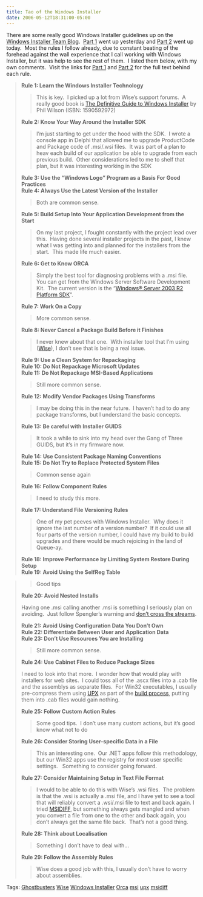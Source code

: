 ```yaml
---
title: Tao of the Windows Installer
date: 2006-05-12T18:31:00-05:00
---
```

There are some really good Windows Installer guidelines up on the [Windows Installer Team Blog](http://blogs.msdn.com/windows_installer_team).  [Part 1](http://blogs.msdn.com/windows_installer_team/archive/2006/05/01/587990.aspx) went up yesterday and [Part 2](http://blogs.msdn.com/windows_installer_team/archive/2006/05/12/595950.aspx) went up today.  Most the rules I follow already, due to constant beating of the forehead against the wall experience that I call working with Windows Installer, but it was help to see the rest of them.  I listed them below, with my own comments.  Visit the links for [Part 1](http://blogs.msdn.com/windows_installer_team/archive/2006/05/01/587990.aspx) and [Part 2](http://blogs.msdn.com/windows_installer_team/archive/2006/05/12/595950.aspx) for the full text behind each rule.

<blockquote dir="ltr">
  <p>
    <strong>Rule 1: Learn the Windows Installer Technology</strong>
  </p>
  
  <blockquote dir="ltr">
    <p>
      This is key.  I picked up a lot from Wise’s support forums.  A really good book is <a href="http://www.amazon.com/gp/product/1590592972/qid=1147455507">The Definitive Guide to Windows Installer</a> by Phil Wilson (ISBN: 1590592972)
    </p>
  </blockquote>
  
  <p>
    <strong>Rule 2: Know Your Way Around the Installer SDK</strong>
  </p>
  
  <blockquote dir="ltr">
    <p>
      I’m just starting to get under the hood with the SDK.  I wrote a console app in Delphi that allowed me to upgrade ProductCode and Package code of .msi/.wsi files.  It was part of a plan to heav each build of our application be able to upgrade from each previous build.  Other considerations led to me to shelf that plan, but it was interesting working in the SDK
    </p>
  </blockquote>
  
  <p>
    <strong>Rule 3: Use the “Windows Logo” Program as a Basis For Good Practices<br />Rule 4: Always Use the Latest Version of the Installer</strong>
  </p>
  
  <blockquote dir="ltr">
    <p>
      Both are common sense.
    </p>
  </blockquote>
  
  <p>
    <strong>Rule 5: Build Setup Into Your Application Development from the Start</strong>
  </p>
  
  <blockquote dir="ltr">
    <p>
      On my last project, I fought constantly with the project lead over this.  Having done several installer projects in the past, I knew what I was getting into and planned for the installers from the start.  This made life much easier.
    </p>
  </blockquote>
  
  <p>
    <strong>Rule 6: Get to Know ORCA</strong>
  </p>
  
  <blockquote dir="ltr">
    <p>
      Simply the best tool for diagnosing problems with a .msi file.  You can get from the Windows Server Software Development Kit.  The current version is the “<a href="http://www.microsoft.com/downloads/details.aspx?FamilyId=0BAF2B35-C656-4969-ACE8-E4C0C0716ADB&#038;displaylang=en">Windows® Server 2003 R2 Platform SDK</a>”.
    </p>
  </blockquote>
  
  <p>
    <strong>Rule 7: Work On a Copy</strong>
  </p>
  
  <blockquote dir="ltr">
    <p>
      More common sense.
    </p>
  </blockquote>
  
  <p>
    <strong>Rule 8: Never Cancel a Package Build Before it Finishes</strong>
  </p>
  
  <blockquote dir="ltr">
    <p>
      I never knew about that one.  With installer tool that I’m using (<a href="http://www.wise.com/wfwi.asp">Wise</a>), I don’t see that is being a real issue.
    </p>
  </blockquote>
  
  <p>
    <strong>Rule 9: Use a Clean System for Repackaging</strong><br /><strong>Rule 10: Do Not Repackage Microsoft Updates</strong><br /><strong>Rule 11: Do Not Repackage MSI-Based Applications</strong>
  </p>
  
  <blockquote dir="ltr">
    <p>
      Still more common sense.
    </p>
  </blockquote>
  
  <p>
    <strong>Rule 12: Modify Vendor Packages Using Transforms</strong>
  </p>
  
  <blockquote dir="ltr">
    <p>
      I may be doing this in the near future.  I haven’t had to do any package transforms, but I understand the basic concepts.
    </p>
  </blockquote>
  
  <p>
    <strong>Rule 13: Be careful with Installer GUIDS</strong>
  </p>
  
  <blockquote dir="ltr">
    <p>
      It took a while to sink into my head over the Gang of Three GUIDS, but it’s in my firmware now.
    </p>
  </blockquote>
  
  <p>
    <strong>Rule 14: Use Consistent Package Naming Conventions</strong><br /><strong>Rule 15: Do Not Try to Replace Protected System Files</strong>
  </p>
  
  <blockquote dir="ltr">
    <p>
      Common sense again
    </p>
  </blockquote>
  
  <p>
    <strong>Rule 16: Follow Component Rules</strong>
  </p>
  
  <blockquote dir="ltr">
    <p>
      I need to study this more.
    </p>
  </blockquote>
  
  <p>
    <strong>Rule 17: Understand File Versioning Rules</strong>
  </p>
  
  <blockquote dir="ltr">
    <p>
      One of my pet peeves with Windows Installer.  Why does it ignore the last number of a version number?  If it could use all four parts of the version number, I could have my build to build upgrades and there would be much rejoicing in the land of Queue-ay.
    </p>
  </blockquote>
  
  <p>
    <strong>Rule 18: Improve Performance by Limiting System Restore During Setup<br />Rule 19: Avoid Using the SelfReg Table</strong>
  </p>
  
  <p>
    <strong></strong>
  </p>
</blockquote>

<blockquote dir="ltr">
  <blockquote dir="ltr">
    <p>
      Good tips
    </p>
  </blockquote>
  
  <p>
    <strong>Rule 20: Avoid Nested Installs</strong>
  </p>
  
  <p>
    Having one .msi calling another .msi is something I seriously plan on avoiding.  Just follow Spengler’s warning and <a href="http://en.wikiquote.org/wiki/Ghostbusters">don’t cross the streams</a>.
  </p>
  
  <p>
    <strong>Rule 21: Avoid Using Configuration Data You Don’t Own<br />Rule 22: Differentiate Between User and Application Data<br />Rule 23: Don’t Use Resources You are Installing</strong>
  </p>
  
  <blockquote dir="ltr">
    <p>
      Still more common sense.
    </p>
  </blockquote>
  
  <p>
    <strong>Rule 24: Use Cabinet Files to Reduce Package Sizes</strong>
  </p>
  
  <p>
    I need to look into that more.  I wonder how that would play with installers for web sites.  I could toss all of the .ascx files into a .cab file and the assemblys as separate files.  For Win32 executables, I usually pre-compress them using <a href="http://upx.sourceforge.net/">UPX</a> as part of the <a href="http://www.finalbuilder.com/finalbuilder/">build process</a>, putting them into .cab files would gain nothing.
  </p>
  
  <p>
    <strong>Rule 25: Follow Custom Action Rules</strong>
  </p>
  
  <blockquote dir="ltr">
    <p>
      Some good tips.  I don’t use many custom actions, but it’s good know what not to do
    </p>
  </blockquote>
  
  <p>
    <strong>Rule 26: Consider Storing User-specific Data in a File</strong>
  </p>
  
  <blockquote dir="ltr">
    <p>
      This an interesting one.  Our .NET apps follow this methodology, but our Win32 apps use the registry for most user specific settings.   Something to consider going forward.
    </p>
  </blockquote>
  
  <p>
    <strong>Rule 27: Consider Maintaining Setup in Text File Format</strong>
  </p>
  
  <blockquote dir="ltr">
    <p>
      I would to be able to do this with Wise’s .wsi files.  The problem is that the .wsi is actually a .msi file, and I have yet to see a tool that will reliably convert a .wsi/.msi file to text and back again. I tried <a href="http://users.cyberone.com.au/dbareis/msidiff.htm">MSIDIFF</a>, but something always gets mangled and when you convert a file from one to the other and back again, you don’t always get the same file back.  That’s not a good thing.
    </p>
  </blockquote>
  
  <p>
    <strong>Rule 28: Think about Localisation</strong>
  </p>
  
  <blockquote dir="ltr">
    <p>
      Something I don’t have to deal with…
    </p>
  </blockquote>
  
  <p>
    <strong>Rule 29: Follow the Assembly Rules</strong>
  </p>
  
  <blockquote dir="ltr">
    <p>
      Wise does a good job with this, I usually don’t have to worry about assemblies.
    </p>
  </blockquote>
</blockquote>

<p dir="ltr">
  Tags: <a href="http://technorati.com/tag/Ghostbusters" rel="tag">Ghostbusters</a> <a href="http://technorati.com/tag/Wise" rel="tag">Wise</a> <a href="http://technorati.com/tag/Windows+Installer" rel="tag">Windows Installer</a> <a href="http://technorati.com/tag/Orca" rel="tag">Orca</a> <a href="http://technorati.com/tag/msi" rel="tag">msi</a> <a href="http://technorati.com/tag/upx" rel="tag">upx</a> <a href="http://technorati.com/tag/msidiff" rel="tag">msidiff</a>
</p>

